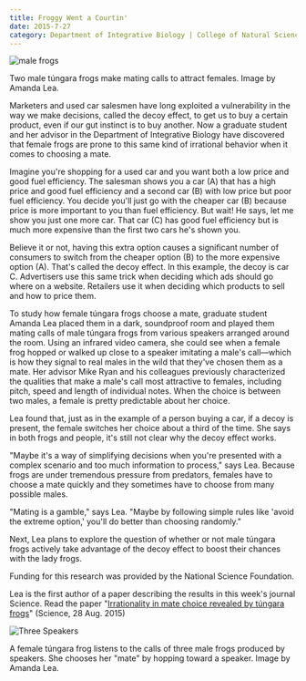 ```yaml
--- 
title: Froggy Went a Courtin'
date: 2015-7-27
category: Department of Integrative Biology | College of Natural Sciences
---
```


![male frogs](http://research.utexas.edu/showcase/assets/js/fileman/Uploads/male_frogs.jpg)

Two male túngara frogs make mating calls to attract females. Image by Amanda Lea.

Marketers and used car salesmen have long exploited a vulnerability in the way we make decisions, called the decoy effect, to get us to buy a certain product, even if our gut instinct is to buy another. Now a graduate student and her advisor in the Department of Integrative Biology have discovered that female frogs are prone to this same kind of irrational behavior when it comes to choosing a mate.

Imagine you're shopping for a used car and you want both a low price and good fuel efficiency. The salesman shows you a car (A) that has a high price and good fuel efficiency and a second car (B) with low price but poor fuel efficiency. You decide you'll just go with the cheaper car (B) because price is more important to you than fuel efficiency. But wait! He says, let me show you just one more car. That car (C) has good fuel efficiency but is much more expensive than the first two cars he's shown you.

Believe it or not, having this extra option causes a significant number of consumers to switch from the cheaper option (B) to the more expensive option (A). That's called the decoy effect. In this example, the decoy is car C. Advertisers use this same trick when deciding which ads should go where on a website. Retailers use it when deciding which products to sell and how to price them.

To study how female túngara frogs choose a mate, graduate student Amanda Lea placed them in a dark, soundproof room and played them mating calls of male túngara frogs from various speakers arranged around the room. Using an infrared video camera, she could see when a female frog hopped or walked up close to a speaker imitating a male's call—which is how they signal to real males in the wild that they've chosen them as a mate. Her advisor Mike Ryan and his colleagues previously characterized the qualities that make a male's call most attractive to females, including pitch, speed and length of individual notes. When the choice is between two males, a female is pretty predictable about her choice.

Lea found that, just as in the example of a person buying a car, if a decoy is present, the female switches her choice about a third of the time. She says in both frogs and people, it's still not clear why the decoy effect works.

"Maybe it's a way of simplifying decisions when you're presented with a complex scenario and too much information to process," says Lea. Because frogs are under tremendous pressure from predators, females have to choose a mate quickly and they sometimes have to choose from many possible males.

"Mating is a gamble," says Lea. "Maybe by following simple rules like 'avoid the extreme option,' you'll do better than choosing randomly."

Next, Lea plans to explore the question of whether or not male túngara frogs actively take advantage of the decoy effect to boost their chances with the lady frogs.

Funding for this research was provided by the National Science Foundation.

Lea is the first author of a paper describing the results in this week's journal Science. Read the paper "[Irrationality in mate choice revealed by túngara frogs](http://www.sciencemag.org/content/349/6251/964.abstract?sid=a551c622-28a7-4658-a690-e235c9e4d2a6)" (Science, 28 Aug. 2015)

![Three Speakers](http://research.utexas.edu/showcase/assets/js/fileman/Uploads/speakers.jpg)

A female túngara frog listens to the calls of three male frogs produced by speakers. She chooses her "mate" by hopping toward a speaker. Image by Amanda Lea.